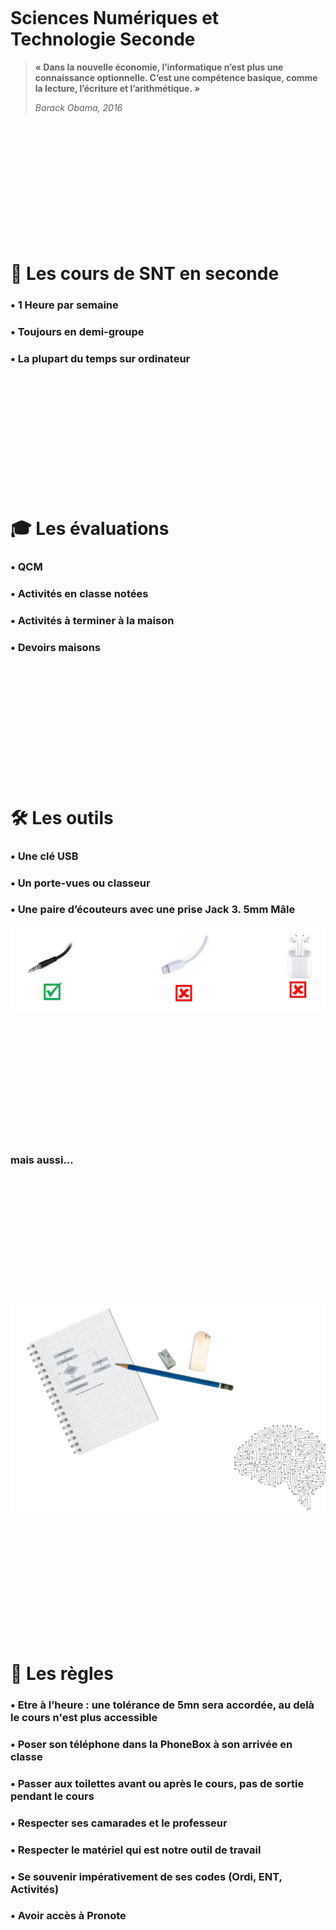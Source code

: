 <br><br><br><br><br><br><br><br>
# Sciences Numériques et Technologie Seconde

>__« Dans la nouvelle économie, l’informatique n’est plus une connaissance optionnelle. C’est une compétence basique, comme la lecture, l’écriture et l’arithmétique. »__
>
>_Barack Obama, 2016_

<br><br><br><br><br><br><br><br><br><br><br>

# 📖 Les cours de SNT en seconde

### • 1 Heure par semaine 
###	• Toujours en demi-groupe
###	• La plupart du temps sur ordinateur

<br><br><br><br><br><br><br><br><br><br><br>

# 🎓 Les évaluations

### •	QCM 
### •	Activités en classe notées
### •	Activités à terminer à la maison
### •	Devoirs maisons

<br><br><br><br><br><br><br><br><br><br><br>

# 🛠 Les outils

### •	Une clé USB 
### •	Un porte-vues ou classeur
### •	Une paire d’écouteurs avec une prise Jack 3. 5mm Mâle
![ecouteurs](https://raw.githubusercontent.com/abrugiere/snt/main/_res/0.0.ecouteurs.png "Pas de blueutooth ni Lightning Apple")

<br><br><br><br><br><br><br><br><br><br><br>

### mais aussi...  

<br><br><br><br><br><br><br><br><br><br><br>

![Cahier crayon gomme cerveau](https://raw.githubusercontent.com/abrugiere/snt/main/_res/0.0.outils2.png "Mais à ne pas oublier")  

<br><br><br><br><br><br><br><br><br><br><br>

# 📜 Les règles
### • Etre à l’heure : une tolérance de **5mn** sera accordée, au delà le cours n'est plus accessible
### • Poser son téléphone dans la PhoneBox **à son arrivée en classe**
### • Passer aux toilettes **avant** ou après le cours, pas de sortie pendant le cours
### • Respecter ses **camarades** et le **professeur**
### • Respecter le **matériel** qui est notre outil de travail
### •	Se souvenir impérativement de ses codes (**Ordi**, **ENT**, **Activités**)
### •	Avoir accès à **Pronote**

<br><br><br><br><br><br><br><br><br><br><br>
